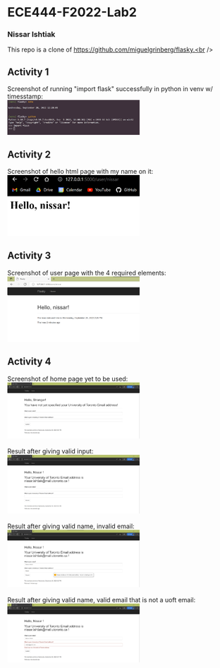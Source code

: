 # ECE444-F2022-Lab2
### Nissar Ishtiak
This repo is a clone of https://github.com/miguelgrinberg/flasky.<br /><br />

## Activity 1
Screenshot of running "import flask" successfully in python in venv w/ timesstamp:<br />
<img
  src="screenshots\a1.png"
  style="display: inline-block; margin: 0 auto; max-width: 300px"><br />

## Activity 2
Screenshot of hello html page with my name on it:<br />
<img
  src="screenshots\a2.png"
  style="display: inline-block; margin: 0 auto; max-width: 300px"><br />

## Activity 3
Screenshot of user page with the 4 required elements:<br />
<img
  src="screenshots\a3.png"
  style="display: inline-block; margin: 0 auto; max-width: 300px"><br />

## Activity 4
Screenshot of home page yet to be used:<br />
<img
  src="screenshots\a4-2.png"
  style="display: inline-block; margin: 0 auto; max-width: 300px"><br /><br />
Result after giving valid input:<br />
<img
  src="screenshots\a4-3.png"
  style="display: inline-block; margin: 0 auto; max-width: 300px"><br /><br />
Result after giving valid name, invalid email:<br />
<img
  src="screenshots\a4-4.png"
  style="display: inline-block; margin: 0 auto; max-width: 300px"><br /><br />
Result after giving valid name, valid email that is not a uoft email:<br />
<img
  src="screenshots\a4-5.png"
  style="display: inline-block; margin: 0 auto; max-width: 300px"><br /><br />